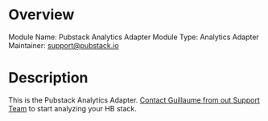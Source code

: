 # Overview

Module Name: Pubstack Analytics Adapter
Module Type: Analytics Adapter
Maintainer: support@pubstack.io

# Description

This is the Pubstack Analytics Adapter. [Contact Guillaume from out Support Team](mailto:support@pubstack.io) to start analyzing your HB stack.
